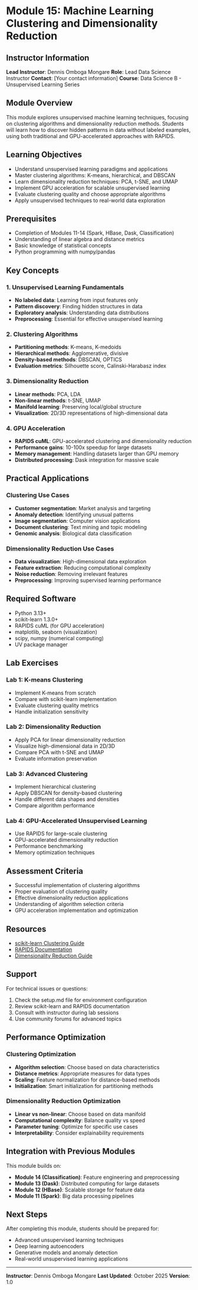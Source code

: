 # Module 15: Machine Learning Clustering and Dimensionality Reduction

## Instructor Information
**Lead Instructor**: Dennis Omboga Mongare
**Role**: Lead Data Science Instructor
**Contact**: [Your contact information]
**Course**: Data Science B - Unsupervised Learning Series

## Module Overview

This module explores unsupervised machine learning techniques, focusing on clustering algorithms and dimensionality reduction methods. Students will learn how to discover hidden patterns in data without labeled examples, using both traditional and GPU-accelerated approaches with RAPIDS.

## Learning Objectives

- Understand unsupervised learning paradigms and applications
- Master clustering algorithms: K-means, hierarchical, and DBSCAN
- Learn dimensionality reduction techniques: PCA, t-SNE, and UMAP
- Implement GPU acceleration for scalable unsupervised learning
- Evaluate clustering quality and choose appropriate algorithms
- Apply unsupervised techniques to real-world data exploration

## Prerequisites

- Completion of Modules 11-14 (Spark, HBase, Dask, Classification)
- Understanding of linear algebra and distance metrics
- Basic knowledge of statistical concepts
- Python programming with numpy/pandas

## Key Concepts

### 1. Unsupervised Learning Fundamentals
- **No labeled data**: Learning from input features only
- **Pattern discovery**: Finding hidden structures in data
- **Exploratory analysis**: Understanding data distributions
- **Preprocessing**: Essential for effective unsupervised learning

### 2. Clustering Algorithms
- **Partitioning methods**: K-means, K-medoids
- **Hierarchical methods**: Agglomerative, divisive
- **Density-based methods**: DBSCAN, OPTICS
- **Evaluation metrics**: Silhouette score, Calinski-Harabasz index

### 3. Dimensionality Reduction
- **Linear methods**: PCA, LDA
- **Non-linear methods**: t-SNE, UMAP
- **Manifold learning**: Preserving local/global structure
- **Visualization**: 2D/3D representations of high-dimensional data

### 4. GPU Acceleration
- **RAPIDS cuML**: GPU-accelerated clustering and dimensionality reduction
- **Performance gains**: 10-100x speedup for large datasets
- **Memory management**: Handling datasets larger than GPU memory
- **Distributed processing**: Dask integration for massive scale

## Practical Applications

### Clustering Use Cases
- **Customer segmentation**: Market analysis and targeting
- **Anomaly detection**: Identifying unusual patterns
- **Image segmentation**: Computer vision applications
- **Document clustering**: Text mining and topic modeling
- **Genomic analysis**: Biological data classification

### Dimensionality Reduction Use Cases
- **Data visualization**: High-dimensional data exploration
- **Feature extraction**: Reducing computational complexity
- **Noise reduction**: Removing irrelevant features
- **Preprocessing**: Improving supervised learning performance

## Required Software

- Python 3.13+
- scikit-learn 1.3.0+
- RAPIDS cuML (for GPU acceleration)
- matplotlib, seaborn (visualization)
- scipy, numpy (numerical computing)
- UV package manager

## Lab Exercises

### Lab 1: K-means Clustering
- Implement K-means from scratch
- Compare with scikit-learn implementation
- Evaluate clustering quality metrics
- Handle initialization sensitivity

### Lab 2: Dimensionality Reduction
- Apply PCA for linear dimensionality reduction
- Visualize high-dimensional data in 2D/3D
- Compare PCA with t-SNE and UMAP
- Evaluate information preservation

### Lab 3: Advanced Clustering
- Implement hierarchical clustering
- Apply DBSCAN for density-based clustering
- Handle different data shapes and densities
- Compare algorithm performance

### Lab 4: GPU-Accelerated Unsupervised Learning
- Use RAPIDS for large-scale clustering
- GPU-accelerated dimensionality reduction
- Performance benchmarking
- Memory optimization techniques

## Assessment Criteria

- Successful implementation of clustering algorithms
- Proper evaluation of clustering quality
- Effective dimensionality reduction applications
- Understanding of algorithm selection criteria
- GPU acceleration implementation and optimization

## Resources

- [scikit-learn Clustering Guide](https://scikit-learn.org/stable/modules/clustering.html)
- [RAPIDS Documentation](https://docs.rapids.ai/)
- [Dimensionality Reduction Guide](https://scikit-learn.org/stable/modules/decomposition.html)

## Support

For technical issues or questions:
1. Check the setup.md file for environment configuration
2. Review scikit-learn and RAPIDS documentation
3. Consult with instructor during lab sessions
4. Use community forums for advanced topics

## Performance Optimization

### Clustering Optimization
- **Algorithm selection**: Choose based on data characteristics
- **Distance metrics**: Appropriate measures for data types
- **Scaling**: Feature normalization for distance-based methods
- **Initialization**: Smart initialization for partitioning methods

### Dimensionality Reduction Optimization
- **Linear vs non-linear**: Choose based on data manifold
- **Computational complexity**: Balance quality vs speed
- **Parameter tuning**: Optimize for specific use cases
- **Interpretability**: Consider explainability requirements

## Integration with Previous Modules

This module builds on:
- **Module 14 (Classification)**: Feature engineering and preprocessing
- **Module 13 (Dask)**: Distributed computing for large datasets
- **Module 12 (HBase)**: Scalable storage for feature data
- **Module 11 (Spark)**: Big data processing pipelines

## Next Steps

After completing this module, students should be prepared for:
- Advanced unsupervised learning techniques
- Deep learning autoencoders
- Generative models and anomaly detection
- Real-world unsupervised learning applications

---

**Instructor**: Dennis Omboga Mongare
**Last Updated**: October 2025
**Version**: 1.0